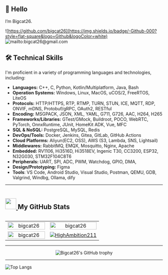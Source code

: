 
## 👏 Hello 

I’m Bigcat26. 

![https://github.com/bigcat26](https://img.shields.io/badge/-Github-000?style=flat-square&logo=Github&logoColor=white)
![mailto:bigcat26@gmail.com](https://img.shields.io/badge/-Gmail-c14438?style=flat-square&logo=Gmail&logoColor=white)

## 🛠️ Technical Skills

I'm proficient in a variety of programming languages and technologies, including:

- **Languages:** C++, C, Python, Kotlin/Multiplatform, Java, Bash
- **Operation Systems:** Windows, Linux, MacOS, uCOS/2, FreeRTOS, LiteOS
- **Protocols:** HTTP/HTTPS, RTP, RTMP, TURN, STUN, ICE, MQTT, RDP, ONVIF, mDNS, Protobuf/gRPC, OAuth2, RESTful
- **Encoding:** MSGPACK, JSON, XML, YAML, G711, G726, AAC, H264, H265
- **Frameworks/Libraries:**  GTest/GMock, Buildroot, POCO, WebRTC, PyTorch, OnnxRuntime, JUnit, HomeKit ADK, Vue, MFC
- **SQL & NoSQL:**  PostgreSQL, MySQL, Redis
- **DevOps/Tools:**  Docker, Jenkins, Gitea, GitLab, GitHub Actions
- **Cloud Platforms:**  Aliyun(EC2, OSS), AWS (S3, Lambda, SNS, Lightsail)
- **Middlewares:**  RabbitMQ, EMQX, Mosquitto, Nginx, Apache
- **Embedded:** RV1106, Hi3516D, Hi3518EV, Ingenic T30, CC3200, ESP32, N32G030, STM32F104C8T6
- **Peripherals:** UART, SPI, ADC, PWM, Watchdog, GPIO, DMA, 
- **Design/Prototyping:**  Figma
- **Tools**: VS Code, Android Studio, Visual Studio, Postman, QEMU, GDB, Valgrind, Windbg, Ollama, dify

---

<div style="display: flex; align-items: center">
  <h2> 
    <a href="#-my-github-stats--">
      <img src = "https://raw.githubusercontent.com/HighAmbition211/HighAmbition211/auxiliary/others/charts.gif" width = 35px height = 35px>
    </a>
    My GitHub Stats 
  </h2>
</div>

<table align="center">
  <tr>
    <td align="center" width="45%">
        <a href="#-my-github-stats--"><img width="100%" src="https://gh-readme-profile.vercel.app/api?username=bigcat26&theme=neon-dark&border_width=0&border_radius=15.2&hide_border=true" alt="bigcat26" /></a>
    </td>
    <td align="center" width="55%">
        <a href="#-my-github-stats--"><img width="100%" src="https://github-profile-summary-cards.vercel.app/api/cards/profile-details?username=bigcat26&theme=2077" alt="bigcat26" /></a>
    </td>
  </tr>
  <tr>
    <td align="center" width="40%">
        <a href="#-my-github-stats--"><img width="100%" src="https://github-readme-streak-stats.herokuapp.com?user=bigcat26&theme=dark&hide_border=true&border_radius=9.4&ring=3A0CA3&fire=D62828&dates=00F5D4&sideLabels=FFC300&stroke=8338EC&currStreakLabel=FFC300" alt="bigcat26" /></a>
    </td>
    <td align="center" width="60%">
        <a href="#-my-github-stats--"><img src="https://github-readme-activity-graph.vercel.app/graph/?username=HighAmbition211&bg_color=000&color=F8D866&line=F85D7F&point=FFFFFF&area=true&custom_title=Contribution%20Graph&height=350&days=20&hide_border=true" alt="HighAmbition211" /></a>
    </td>
  </tr>
</table>

---

<div align="center">
  <img src="https://github-profile-trophy.vercel.app/?username=bigcat26&column=-1" alt="Bigcat26's GitHub trophy">
</div>

---

![Top Langs](https://github-readme-stats.vercel.app/api/top-langs/?username=bigcat26&layout=compact)

